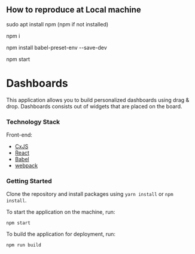## How to reproduce at Local machine

sudo apt install npm (npm if not installed)

npm i 

npm install babel-preset-env --save-dev

npm start 

# Dashboards

This application allows you to build personalized dashboards using drag & drop. Dashboards consists out of widgets
that are placed on the board.

### Technology Stack 

Front-end:
* [CxJS](https://cxjs.io)
* [React](https://facebook.github.io/react/)
* [Babel](https://babeljs.io/)
* [webpack](https://webpack.js.org/)

### Getting Started

Clone the repository and install packages using `yarn install` or `npm install`.

To start the application on the machine, run:

```
npm start
```

To build the application for deployment, run:

```
npm run build
```


